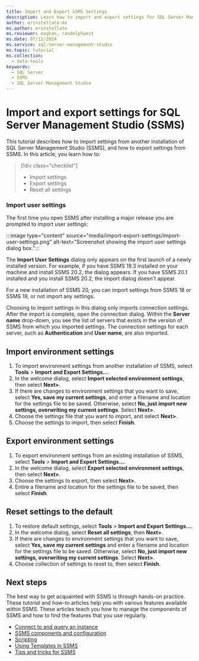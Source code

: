 ```yaml
---
title: Import and Export SSMS Settings
description: Learn how to import and export settings for SQL Server Management Studio (SSMS).
author: erinstellato-ms
ms.author: erinstellato
ms.reviewer: maghan, randolphwest
ms.date: 07/12/2024
ms.service: sql-server-management-studio
ms.topic: tutorial
ms.collection:
  - data-tools
keywords:
  - SQL Server
  - SSMS
  - SQL Server Management Studio
---
```


# Import and export settings for SQL Server Management Studio (SSMS)

This tutorial describes how to import settings from another installation of SQL Server Management Studio (SSMS), and how to export settings from SSMS. In this article, you learn how to:

> [!div class="checklist"]
> * Import settings
> * Export settings
> * Reset all settings

### Import user settings

The first time you open SSMS after installing a major release you are prompted to import user settings:

:::image type="content" source="media/import-export-settings/import-user-settings.png" alt-text="Screenshot showing the import user settings dialog box.":::

The **Import User Settings** dialog only appears on the first launch of a newly installed version. For example, if you have SSMS 19.3 installed on your machine and install SSMS 20.2, the dialog appears. If you have SSMS 20.1 installed and you install SSMS 20.2, the import dialog doesn't appear.

For a new installation of SSMS 20, you can import settings from SSMS 18 or SSMS 19, or not import any settings.

Choosing to import settings in this dialog only imports connection settings. After the import is complete, open the connection dialog. Within the **Server name** drop-down, you see the list of servers that exists in the version of SSMS from which you imported settings. The connection settings for each server, such as **Authentication** and **User name**, are also imported.

## Import environment settings

1. To import environment settings from another installation of SSMS, select **Tools** > **Import and Export Settings...**.
1. In the welcome dialog, select **Import selected environment settings**, then select **Next>**.
1. If there are changes to environment settings that you want to save, select **Yes, save my current settings**, and enter a filename and location for the settings file to be saved. Otherwise, select **No, just import new settings, overwriting my current settings**. Select **Next>**.
1. Choose the settings file that you want to import, and select **Next>**.
1. Choose the settings to import, then select **Finish**.

## Export environment settings

1. To export environment settings from an existing installation of SSMS, select **Tools** > **Import and Export Settings...**.
1. In the welcome dialog, select **Export selected environment settings**, then select **Next>**.
1. Choose the settings to export, then select **Next>**.
1. Entire a filename and location for the settings file to be saved, then select **Finish**.

## Reset settings to the default

1. To restore default settings, select **Tools** > **Import and Export Settings...**.
1. In the welcome dialog, select **Reset all settings**, then **Next>**.
1. If there are changes to environment settings that you want to save, select **Yes, save my current settings** and enter a filename and location for the settings file to be saved. Otherwise, select **No, just import new settings, overwriting my current settings**. Select **Next>**.
1. Choose collection of settings to reset to, then select **Finish**.

## Next steps

The best way to get acquainted with SSMS is through hands-on practice. These *tutorial* and *how-to* articles help you with various features available within SSMS.  These articles teach you how to manage the components of SSMS and how to find the features that you use regularly.

* [Connect to and query an instance](../quickstarts/ssms-connect-query-sql-server.md)
* [SSMS components and configuration](ssms-configuration.md)
* [Scripting](scripting-ssms.md)
* [Using Templates in SSMS](../template/templates-ssms.md)
* [Tips and tricks for SSMS](ssms-tricks.md)
